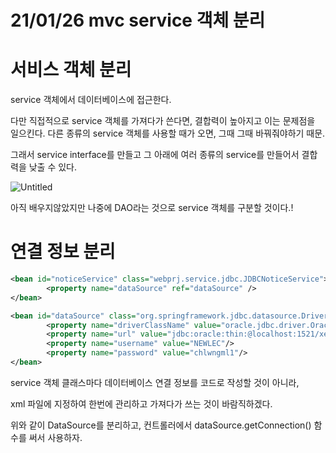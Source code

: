 # 21/01/26 mvc service 객체 분리

# 서비스 객체 분리

service 객체에서 데이터베이스에 접근한다.

다만 직접적으로 service 객체를 가져다가 쓴다면, 결합력이 높아지고 이는 문제점을 일으킨다. 다른 종류의 service 객체를 사용할 때가 오면, 그때 그때 바꿔줘야하기 때문.

그래서 service interface를 만들고 그 아래에 여러 종류의 service를 만들어서 결합력을 낮출 수 있다.

![Untitled](https://user-images.githubusercontent.com/60915285/105995718-b8912380-60ec-11eb-8bdb-ef517a755240.png)


아직 배우지않았지만 나중에 DAO라는 것으로 service 객체를 구분할 것이다.!


# 연결 정보 분리

```xml
<bean id="noticeService" class="webprj.service.jdbc.JDBCNoticeService">
		<property name="dataSource" ref="dataSource" />
</bean>

<bean id="dataSource" class="org.springframework.jdbc.datasource.DriverManagerDataSource">
		<property name="driverClassName" value="oracle.jdbc.driver.OracleDriver" />
		<property name="url" value="jdbc:oracle:thin:@localhost:1521/xepdb1" />
		<property name="username" value="NEWLEC"/>
		<property name="password" value="chlwngml1"/>
</bean>
```

service 객체 클래스마다 데이터베이스 연결 정보를 코드로 작성할 것이 아니라,

xml 파일에 지정하여 한번에 관리하고 가져다가 쓰는 것이 바람직하겠다.

위와 같이 DataSource를 분리하고, 컨트롤러에서 dataSource.getConnection() 함수를 써서 사용하자.

